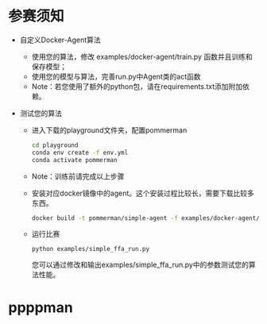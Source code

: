 # 参赛须知

* 自定义Docker-Agent算法
  * 使用您的算法，修改 examples/docker-agent/train.py 函数并且训练和保存模型；
  * 使用您的模型与算法，完善run.py中Agent类的act函数
  * Note：若您使用了额外的python包，请在requirements.txt添加附加依赖。

* 测试您的算法

  * 进入下载的playground文件夹，配置pommerman

    ```bash
    cd playground
    conda env create -f env.yml
    conda activate pommerman
    ```
  
  * Note：训练前请完成以上步骤

  * 安装对应docker镜像中的agent。这个安装过程比较长，需要下载比较多东西。

    ```bash
    docker build -t pommerman/simple-agent -f examples/docker-agent/Dockerfile .
    ```

  * 运行比赛

    ```
    python examples/simple_ffa_run.py
    ```

    您可以通过修改和输出examples/simple_ffa_run.py中的参数测试您的算法性能。

# ppppman
